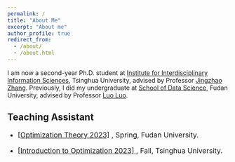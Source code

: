 ```yaml
---
permalink: /
title: "About Me"
excerpt: "About me"
author_profile: true
redirect_from: 
  - /about/
  - /about.html
---
```


I am now a second-year Ph.D. student at [Institute for Interdisciplinary Information Sciences](https://iiis.tsinghua.edu.cn/about/), Tsinghua University, advised by Professor [Jingzhao Zhang](https://scholar.google.com/citations?user=8NudxYsAAAAJ&hl=en&oi=ao). Previously, I did my undergraduate at [School of Data Science](http://www.sds.fudan.edu.cn), Fudan University, advised by Professor [Luo Luo](https://luoluo-sds.github.io). 


<h2> Teaching Assistant </h2> 
<ul>
<font size="3">
<li><p> <a href="https://luoluo-sds.github.io/teaching/data620020.html">[Optimization Theory 2023]</a> , Spring, Fudan University.
</p> </li>
<li><p> <a href="https://sites.google.com/view/jingzhao/teaching/fall-2023-intro-to-optimization">[Introduction to Optimization 2023] </a>, Fall, Tsinghua University.
</p> </li>
</font>
</ul>







